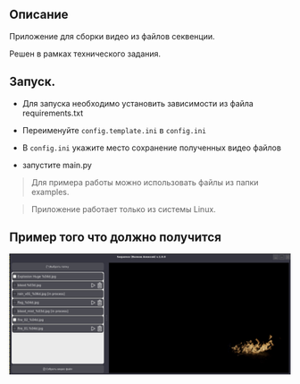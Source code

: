 ## Описание

Приложение для сборки видео из файлов секвенции.

Решен в рамках технического задания.


## Запуск.

- Для запуска необходимо установить зависимости из файла requirements.txt

- Переименуйте `config.template.ini` в `config.ini`

- В `config.ini` укажите место сохранение полученных видео файлов

- запустите main.py

> Для примера работы можно использовать файлы из папки examples.

> Приложение работает только из системы Linux.

## Пример того что должно получится

![img.png](images/img.png)
